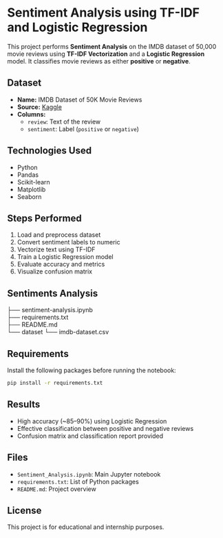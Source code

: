 # Sentiment Analysis using TF-IDF and Logistic Regression

This project performs **Sentiment Analysis** on the IMDB dataset of 50,000 movie reviews using **TF-IDF Vectorization** and a **Logistic Regression** model. It classifies movie reviews as either **positive** or **negative**.

##  Dataset

- **Name:** IMDB Dataset of 50K Movie Reviews
- **Source:** [Kaggle](https://www.kaggle.com/datasets/lakshmi25npathi/imdb-dataset-of-50k-movie-reviews)
- **Columns:**
  - `review`: Text of the review
  - `sentiment`: Label (`positive` or `negative`)

##  Technologies Used

- Python
- Pandas
- Scikit-learn
- Matplotlib
- Seaborn

##  Steps Performed

1. Load and preprocess dataset
2. Convert sentiment labels to numeric
3. Vectorize text using TF-IDF
4. Train a Logistic Regression model
5. Evaluate accuracy and metrics
6. Visualize confusion matrix

## Sentiments Analysis
├── sentiment-analysis.ipynb      
├── requirements.txt              
├── README.md                    
└── dataset
└── imdb-dataset.csv          

##  Requirements

Install the following packages before running the notebook:

```bash
pip install -r requirements.txt
```

##  Results

- High accuracy (~85–90%) using Logistic Regression
- Effective classification between positive and negative reviews
- Confusion matrix and classification report provided

##  Files

- `Sentiment_Analysis.ipynb`: Main Jupyter notebook
- `requirements.txt`: List of Python packages
- `README.md`: Project overview

##  License

This project is for educational and internship purposes.
